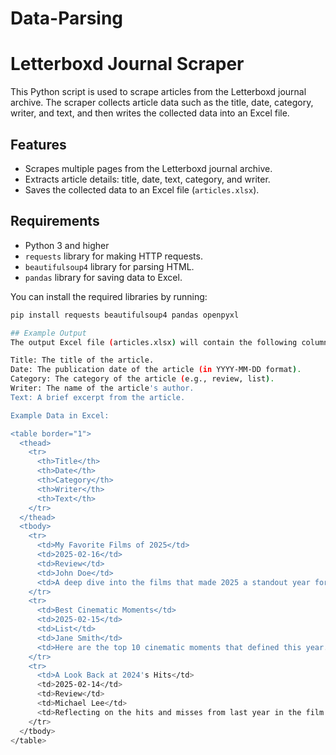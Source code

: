 # Data-Parsing
# Letterboxd Journal Scraper

This Python script is used to scrape articles from the Letterboxd journal archive. The scraper collects article data such as the title, date, category, writer, and text, and then writes the collected data into an Excel file.

## Features

- Scrapes multiple pages from the Letterboxd journal archive.
- Extracts article details: title, date, text, category, and writer.
- Saves the collected data to an Excel file (`articles.xlsx`).
  
## Requirements

- Python 3 and higher
- `requests` library for making HTTP requests.
- `beautifulsoup4` library for parsing HTML.
- `pandas` library for saving data to Excel.

You can install the required libraries by running:

```bash
pip install requests beautifulsoup4 pandas openpyxl

## Example Output
The output Excel file (articles.xlsx) will contain the following columns:

Title: The title of the article.
Date: The publication date of the article (in YYYY-MM-DD format).
Category: The category of the article (e.g., review, list).
Writer: The name of the article's author.
Text: A brief excerpt from the article.

Example Data in Excel:

<table border="1">
  <thead>
    <tr>
      <th>Title</th>
      <th>Date</th>
      <th>Category</th>
      <th>Writer</th>
      <th>Text</th>
    </tr>
  </thead>
  <tbody>
    <tr>
      <td>My Favorite Films of 2025</td>
      <td>2025-02-16</td>
      <td>Review</td>
      <td>John Doe</td>
      <td>A deep dive into the films that made 2025 a standout year for cinema...</td>
    </tr>
    <tr>
      <td>Best Cinematic Moments</td>
      <td>2025-02-15</td>
      <td>List</td>
      <td>Jane Smith</td>
      <td>Here are the top 10 cinematic moments that defined this year...</td>
    </tr>
    <tr>
      <td>A Look Back at 2024's Hits</td>
      <td>2025-02-14</td>
      <td>Review</td>
      <td>Michael Lee</td>
      <td>Reflecting on the hits and misses from last year in the film industry...</td>
    </tr>
  </tbody>
</table>
